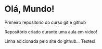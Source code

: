 # Olá, Mundo!
 Primeiro repositorio do curso git e github

Repositório criado durante uma aula em video!

Linha adicionada pelo site do github... Testes!
